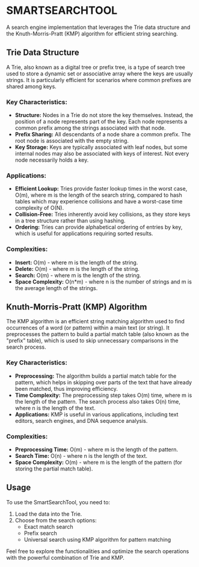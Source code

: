 # SMARTSEARCHTOOL

A search engine implementation that leverages the Trie data structure and the Knuth-Morris-Pratt (KMP) algorithm for efficient string searching.

## Trie Data Structure

A Trie, also known as a digital tree or prefix tree, is a type of search tree used to store a dynamic set or associative array where the keys are usually strings. It is particularly efficient for scenarios where common prefixes are shared among keys.

### Key Characteristics:
- **Structure:** Nodes in a Trie do not store the key themselves. Instead, the position of a node represents part of the key. Each node represents a common prefix among the strings associated with that node.
- **Prefix Sharing:** All descendants of a node share a common prefix. The root node is associated with the empty string.
- **Key Storage:** Keys are typically associated with leaf nodes, but some internal nodes may also be associated with keys of interest. Not every node necessarily holds a key.

### Applications:
- **Efficient Lookup:** Tries provide faster lookup times in the worst case, O(m), where m is the length of the search string, compared to hash tables which may experience collisions and have a worst-case time complexity of O(N).
- **Collision-Free:** Tries inherently avoid key collisions, as they store keys in a tree structure rather than using hashing.
- **Ordering:** Tries can provide alphabetical ordering of entries by key, which is useful for applications requiring sorted results.

### Complexities:
- **Insert:** O(m) - where m is the length of the string.
- **Delete:** O(m) - where m is the length of the string.
- **Search:** O(m) - where m is the length of the string.
- **Space Complexity:** O(n*m) - where n is the number of strings and m is the average length of the strings.

## Knuth-Morris-Pratt (KMP) Algorithm

The KMP algorithm is an efficient string matching algorithm used to find occurrences of a word (or pattern) within a main text (or string). It preprocesses the pattern to build a partial match table (also known as the "prefix" table), which is used to skip unnecessary comparisons in the search process.

### Key Characteristics:
- **Preprocessing:** The algorithm builds a partial match table for the pattern, which helps in skipping over parts of the text that have already been matched, thus improving efficiency.
- **Time Complexity:** The preprocessing step takes O(m) time, where m is the length of the pattern. The search process also takes O(n) time, where n is the length of the text.
- **Applications:** KMP is useful in various applications, including text editors, search engines, and DNA sequence analysis.

### Complexities:
- **Preprocessing Time:** O(m) - where m is the length of the pattern.
- **Search Time:** O(n) - where n is the length of the text.
- **Space Complexity:** O(m) - where m is the length of the pattern (for storing the partial match table).

## Usage

To use the SmartSearchTool, you need to:

1. Load the data into the Trie.
2. Choose from the search options:
   - Exact match search
   - Prefix search
   - Universal search using KMP algorithm for pattern matching

Feel free to explore the functionalities and optimize the search operations with the powerful combination of Trie and KMP.
